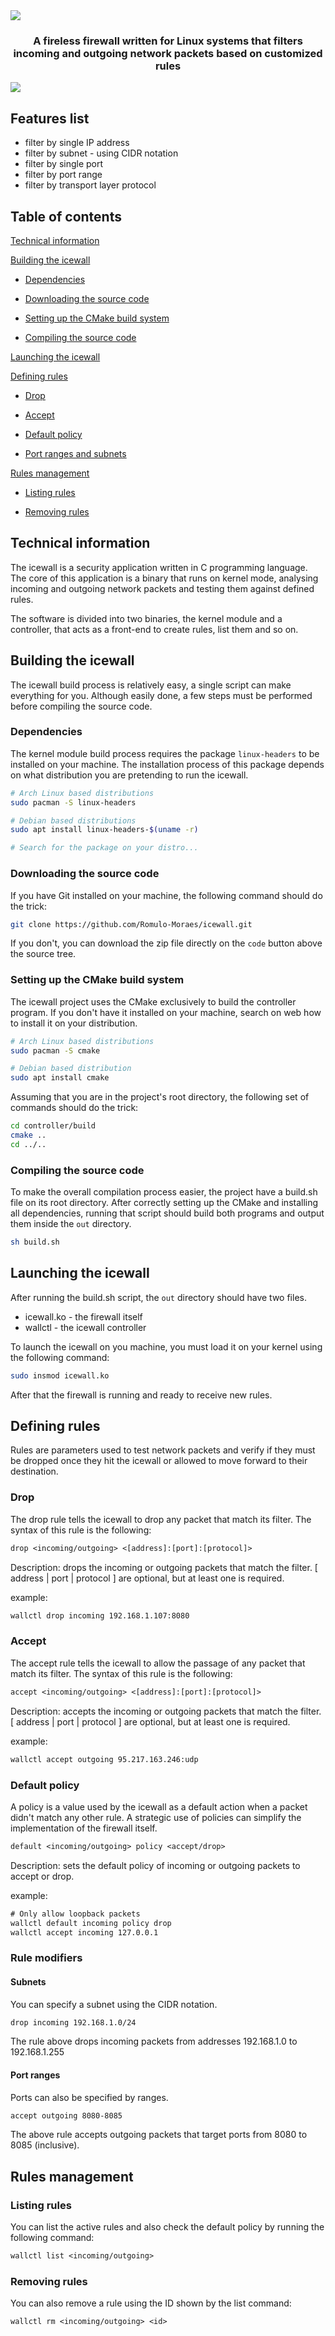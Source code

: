 <img src="./assets/icewall-cover.png"/>
<h3 align="center"> A fireless firewall written for Linux systems that filters incoming and outgoing network packets based on customized rules</h3>
<img src="./assets/icewall-logo.png"/>

## Features list

<ul>
    <li>filter by single IP address</li>
    <li>filter by subnet - using CIDR notation</li>
    <li>filter by single port</li>
    <li>filter by port range</li>
    <li>filter by transport layer protocol</li>
</ul>

## Table of contents
[Technical information]()

[Building the icewall]()

- [Dependencies]()

- [Downloading the source code]()

- [Setting up the CMake build system]()

- [Compiling the source code]()

[Launching the icewall]()

[Defining rules]()

- [Drop]()

- [Accept]()

- [Default policy]()

- [Port ranges and subnets]()

[Rules management]()

- [Listing rules]()

- [Removing rules]()

## Technical information
The icewall is a security application written in C programming language. The core of this application is a binary that runs on kernel mode, analysing incoming and outgoing network packets and testing them against  defined rules.

The software is divided into two binaries, the kernel module and a controller, that acts as a front-end to create rules, list them and so on.

## Building the icewall
The icewall build process is relatively easy, a single script can make everything for you. Although easily done, a few steps must be performed before compiling the source code.

### Dependencies
The kernel module build process requires the package `linux-headers` to be installed on your machine. The installation process of this package depends on what distribution you are pretending to run the icewall.

```sh
# Arch Linux based distributions
sudo pacman -S linux-headers

# Debian based distributions
sudo apt install linux-headers-$(uname -r)

# Search for the package on your distro...
```

### Downloading the source code
If you have Git installed on your machine, the following command should do the trick:
```sh
git clone https://github.com/Romulo-Moraes/icewall.git
```

If you don't, you can download the zip file directly on the `code` button above the source tree.

### Setting up the CMake build system
The icewall project uses the CMake exclusively to build the controller program. If you don't have it installed on your machine, search on web how to install it on your distribution.

```sh
# Arch Linux based distributions
sudo pacman -S cmake

# Debian based distribution
sudo apt install cmake
```


Assuming that you are in the project's root directory, the following set of commands should do the trick:
```sh
cd controller/build
cmake ..
cd ../..
```

### Compiling the source code
To make the overall compilation process easier, the project have a build.sh file on its root directory. After correctly setting up the CMake and installing all dependencies, running that script should build both programs and output them inside the `out` directory.
```sh
sh build.sh
```

## Launching the icewall
After running the build.sh script, the `out` directory should have two files.

<ul>
    <li>icewall.ko - the firewall itself</li>
    <li>wallctl - the icewall controller</li>
</ul>

To launch the icewall on you machine, you must load it on your kernel using the following command:
```sh
sudo insmod icewall.ko
```
After that the firewall is running and ready to receive new rules.

## Defining rules
Rules are parameters used to test network packets and verify if they must be dropped once they hit the icewall or allowed to move forward to their destination.

### Drop
The drop rule tells the icewall to drop any packet that match its filter. The syntax of this rule is the following:
```txt
drop <incoming/outgoing> <[address]:[port]:[protocol]>
```
Description: drops the incoming or outgoing packets that match the filter.
             [ address | port | protocol ] are optional, but at least one is required.

example:
```txt
wallctl drop incoming 192.168.1.107:8080
```

### Accept
The accept rule tells the icewall to allow the passage of any packet that match its filter. The syntax of this rule is the following:
```txt
accept <incoming/outgoing> <[address]:[port]:[protocol]>
```
Description: accepts the incoming or outgoing packets that match the filter.
             [ address | port | protocol ] are optional, but at least one is required.

example:
```txt
wallctl accept outgoing 95.217.163.246:udp
```

### Default policy
A policy is a value used by the icewall as a default action when a packet didn't match any other rule. A strategic use of policies can simplify the implementation of the firewall itself.
```txt
default <incoming/outgoing> policy <accept/drop>
```
Description: sets the default policy of incoming or outgoing packets to accept or drop.


example:
```txt
# Only allow loopback packets
wallctl default incoming policy drop
wallctl accept incoming 127.0.0.1
```

### Rule modifiers
#### Subnets
You can specify a subnet using the CIDR notation.
```txt
drop incoming 192.168.1.0/24
```
The rule above drops incoming packets from addresses 192.168.1.0 to 192.168.1.255

#### Port ranges
Ports can also be specified by ranges.
```txt
accept outgoing 8080-8085
```
The above rule accepts outgoing packets that target ports from 8080 to 8085 (inclusive).

## Rules management
### Listing rules
You can list the active rules and also check the default policy by running the following command:
```txt
wallctl list <incoming/outgoing>
```

### Removing rules
You can also remove a rule using the ID shown by the list command:
```txt
wallctl rm <incoming/outgoing> <id>
```